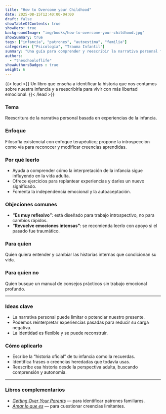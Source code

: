 ```yaml
---
title: "How to Overcome your Childhood"
date: 2025-08-15T12:40:00-04:00
draft: false
showTableOfContents: true
showHero: true
backgroundImage: "img/books/how-to-overcome-your-childhood.jpg"
showSummary: true
tags: ["infancia", "patrones", "autoestima", "familia"]
categories: ["Psicología", "Trauma Infantil"]
summary: "Una guía para comprender y reescribir la narrativa personal formada en la infancia, para dejar de repetir patrones limitantes."
authors:
  - "theschooloflife"
showAuthorsBadges : true
weight: 6
---
```


{{< lead >}}
Un libro que enseña a identificar la historia que nos contamos sobre nuestra infancia y a reescribirla para vivir con más libertad emocional.
{{< /lead >}}

### Tema
Reescritura de la narrativa personal basada en experiencias de la infancia.

### Enfoque
Filosofía existencial con enfoque terapéutico; propone la introspección como vía para reconocer y modificar creencias aprendidas.

### Por qué leerlo
* Ayuda a comprender cómo la interpretación de la infancia sigue influyendo en la vida adulta.
* Ofrece ejercicios para replantear experiencias y darles un nuevo significado.
* Fomenta la independencia emocional y la autoaceptación.

### Objeciones comunes
- **“Es muy reflexivo”**: está diseñado para trabajo introspectivo, no para cambios rápidos.
- **“Revuelve emociones intensas”**: se recomienda leerlo con apoyo si el pasado fue traumático.

### Para quien
Quien quiera entender y cambiar las historias internas que condicionan su vida.

### Para quien no
Quien busque un manual de consejos prácticos sin trabajo emocional profundo.

---

### Ideas clave
- La narrativa personal puede limitar o potenciar nuestro presente.
- Podemos reinterpretar experiencias pasadas para reducir su carga negativa.
- La identidad es flexible y se puede reconstruir.

### Cómo aplicarlo
- Escribe la “historia oficial” de tu infancia como la recuerdas.
- Identifica frases o creencias heredadas que todavía usas.
- Reescribe esa historia desde la perspectiva adulta, buscando comprensión y autonomía.

---

### Libros complementarios
- [*Getting Over Your Parents*](/es/books/psychology/getting-over-your-parents) — para identificar patrones familiares.
- [*Amar lo que es*](/es/books/psychology/amar-lo-que-es) — para cuestionar creencias limitantes.
